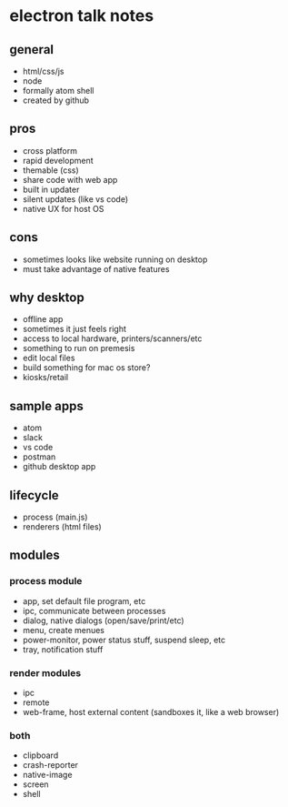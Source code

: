 # electron talk notes #

## general ##
- html/css/js
- node
- formally atom shell
- created by github

## pros ##
- cross platform
- rapid development
- themable (css)
- share code with web app
- built in updater
- silent updates (like vs code)
- native UX for host OS

## cons ##
- sometimes looks like website running on desktop
- must take advantage of native features

## why desktop ##
- offline app
- sometimes it just feels right
- access to local hardware, printers/scanners/etc
- something to run on premesis
- edit local files
- build something for mac os store?
- kiosks/retail

## sample apps ##
- atom
- slack
- vs code
- postman
- github desktop app

## lifecycle ##
- process (main.js)
- renderers (html files)

## modules ##
### process module ###
- app, set default file program, etc
- ipc, communicate between processes
- dialog, native dialogs (open/save/print/etc)
- menu, create menues
- power-monitor, power status stuff, suspend sleep, etc
- tray, notification stuff

### render modules ###
- ipc
- remote
- web-frame, host external content (sandboxes it, like a web browser)

### both ###
- clipboard
- crash-reporter
- native-image
- screen
- shell